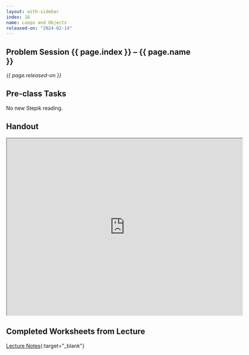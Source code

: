 ```yaml
---
layout: with-sidebar
index: 16
name: Loops and Objects
released-on: "2024-02-14"
---
```


## Problem Session {{ page.index }} – {{ page.name }}

_{{ page.released-on }}_

## Pre-class Tasks

No new Stepik reading.

## Handout

<iframe src="https://drive.google.com/file/d/1QcaapLVxD_evmM1jvoCyazW1-nHnk-el/preview" width="640" height="480" allow="autoplay"></iframe>

## Completed Worksheets from Lecture

[Lecture Notes](https://drive.google.com/drive/folders/1x4b7t5BEyi2GhX5ZshFC88ChFo0Ob7FQ?usp=sharing){:target="_blank"}
